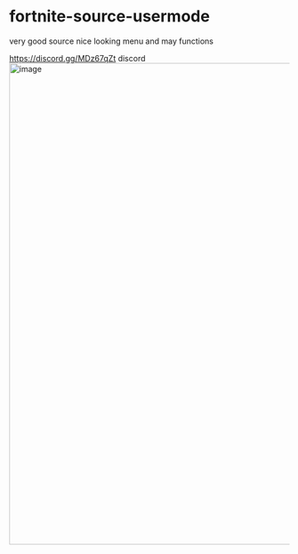 # fortnite-source-usermode
very good source nice looking menu and may functions

https://discord.gg/MDz67qZt discord
<img width="1555" height="865" alt="image" src="https://github.com/user-attachments/assets/da56b88b-bccf-4ef3-9833-c2c4e96feee9" />
                                                                              